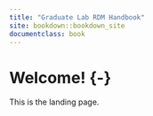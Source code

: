 ```yaml
---
title: "Graduate Lab RDM Handbook"
site: bookdown::bookdown_site
documentclass: book
---
```


# Welcome! {-}

This is the landing page.